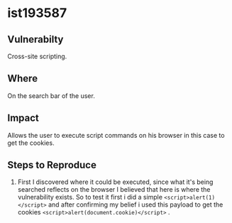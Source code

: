 # ist193587

## Vulnerabilty

Cross-site scripting.

## Where

On the search bar of the user.

## Impact

Allows the user to execute script commands on his browser in this case to get the cookies.

## Steps to Reproduce

1. First I discovered where it could be executed, since what it's being searched reflects on the browser I believed that here is where the vulnerability exists. So to test it first i did a simple `<script>alert(1)</script>` and after confirming my belief i used this payload to get the cookies `<script>alert(document.cookie)</script>` .
